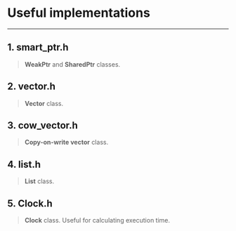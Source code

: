 # Useful implementations

---

## 1. smart_ptr.h

> **WeakPtr** and **SharedPtr** classes.

## 2. vector.h

> **Vector** class.

## 3. cow_vector.h

> **Copy-on-write vector** class.

## 4. list.h

> **List** class.

## 5. Clock.h

> **Clock** class. Useful for calculating execution time.
